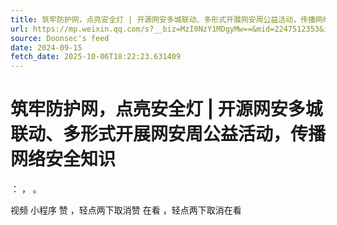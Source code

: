 ```yaml
---
title: 筑牢防护网，点亮安全灯 | 开源网安多城联动、多形式开展网安周公益活动，传播网络安全知识
url: https://mp.weixin.qq.com/s?__biz=MzI0NzY1MDgyMw==&mid=2247512353&idx=1&sn=9082eb53bc04b420e43653f0444c8f28
source: Doonsec's feed
date: 2024-09-15
fetch_date: 2025-10-06T18:22:23.631409
---
```


# 筑牢防护网，点亮安全灯 | 开源网安多城联动、多形式开展网安周公益活动，传播网络安全知识

：
，
。

视频
小程序
赞
，轻点两下取消赞
在看
，轻点两下取消在看